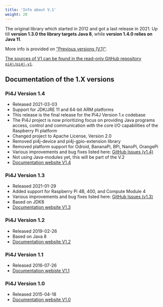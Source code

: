 ```yaml
---
title: 'Info about V.1'
weight: 20
---
```


The original library which started in 2012 and got a last release in 2021. Up till **version 1.3.0 the library targets Java 8**, while **version 1.4.0 relies on Java 11**.

More info is provided on ["Previous versions (V.1)"](/about/previous-version-v1/).

[The sources of V1 can be found in the read-only GitHub repository `pi4j/pi4j-v1`](https://github.com/Pi4J/pi4j-v1).

## Documentation of the 1.X versions

### Pi4J Version 1.4

* Released 2021-03-03
* Support for JDK/JRE 11 and 64-bit ARM platforms
* This release is the final release for the Pi4J Version 1.x codebase
* The Pi4J project is now prioritizing focus on providing Java programs access, control and communication with the core I/O capabilities of the Raspberry Pi platform
* Changed project to Apache License, Version 2.0
* Removed pi4j-device and pi4j-gpio-extension library
* Removed platform support for Odroid, BananaPi, BPi, NanoPi, OrangePi
* Various improvements and bug fixes listed here: [GitHub Issues (v1.4)](https://github.com/Pi4J/pi4j-v1/milestone/9?closed=1)
* Not using Java-modules yet, this will be part of the V.2
* [Documentation website V1.4](/1.4/index.html)

### Pi4J Version 1.3

* Released 2021-01-29
* Added support for Raspberry Pi 4B, 400, and Compute Module 4
* Various improvements and bug fixes listed here: [GitHub Issues (v1.3)](https://github.com/Pi4J/pi4j-v1/milestone/10?closed=1)
* Based on JDK8
* [Documentation website V1.3](/1.3/index.html)

### Pi4J Version 1.2

* Released 2019-02-26
* Based on Java 8
* [Documentation website V1.2](/1.2/index.html)

### Pi4J Version 1.1

* Released 2016-07-26
* [Documentation webiste V1.1](/1.1/index.html)

### Pi4J Version 1.0

* Released 2015-04-18
* [Documentation website V1.0](/1.0/index.html)